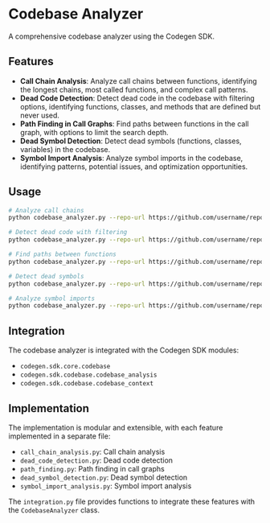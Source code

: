 # Codebase Analyzer

A comprehensive codebase analyzer using the Codegen SDK.

## Features

- **Call Chain Analysis**: Analyze call chains between functions, identifying the longest chains, most called functions, and complex call patterns.
- **Dead Code Detection**: Detect dead code in the codebase with filtering options, identifying functions, classes, and methods that are defined but never used.
- **Path Finding in Call Graphs**: Find paths between functions in the call graph, with options to limit the search depth.
- **Dead Symbol Detection**: Detect dead symbols (functions, classes, variables) in the codebase.
- **Symbol Import Analysis**: Analyze symbol imports in the codebase, identifying patterns, potential issues, and optimization opportunities.

## Usage

```bash
# Analyze call chains
python codebase_analyzer.py --repo-url https://github.com/username/repo --call-chain

# Detect dead code with filtering
python codebase_analyzer.py --repo-url https://github.com/username/repo --dead-code --exclude-patterns "test_*" ".*_test"

# Find paths between functions
python codebase_analyzer.py --repo-url https://github.com/username/repo --path-finding --source-function main --target-function process_data

# Detect dead symbols
python codebase_analyzer.py --repo-url https://github.com/username/repo --dead-symbols

# Analyze symbol imports
python codebase_analyzer.py --repo-url https://github.com/username/repo --import-analysis
```

## Integration

The codebase analyzer is integrated with the Codegen SDK modules:
- `codegen.sdk.core.codebase`
- `codegen.sdk.codebase.codebase_analysis`
- `codegen.sdk.codebase.codebase_context`

## Implementation

The implementation is modular and extensible, with each feature implemented in a separate file:
- `call_chain_analysis.py`: Call chain analysis
- `dead_code_detection.py`: Dead code detection
- `path_finding.py`: Path finding in call graphs
- `dead_symbol_detection.py`: Dead symbol detection
- `symbol_import_analysis.py`: Symbol import analysis

The `integration.py` file provides functions to integrate these features with the `CodebaseAnalyzer` class.

